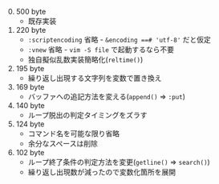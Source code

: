 0. 500 byte
    * 既存実装
1. 220 byte
    * `:scriptencoding` 省略 - `&encoding ==# 'utf-8'` だと仮定
    * `:vnew` 省略 - `vim -S file` で起動するなら不要
    * 独自擬似乱数実装簡略化(`reltime()`)
2. 195 byte
    * 繰り返し出現する文字列を変数で置き換え
3. 169 byte
    * バッファへの追記方法を変える(`append()` => `:put`)
4. 140 byte
    * ループ脱出の判定タイミングをズラす
5. 124 byte
    * コマンド名を可能な限り省略
    * 余分なスペースは削除
6. 102 byte
    * ループ終了条件の判定方法を変更(`getline()` => `search()`)
    * 繰り返し出現数が減ったので変数化箇所を展開
